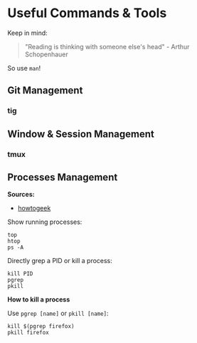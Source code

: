 # Useful Commands & Tools

Keep in mind: 

> "Reading is thinking with someone else's head" - Arthur Schopenhauer

So use `man`!

## Git Management

### tig

## Window & Session Management

### tmux



## Processes Management

**Sources:**
- [howtogeek](https://www.howtogeek.com/107217/how-to-manage-processes-from-the-linux-terminal-10-commands-you-need-to-know/)

Show running processes:

```
top
htop
ps -A
```

Directly grep a PID or kill a process:

```
kill PID
pgrep
pkill
```

**How to kill a process**

Use `pgrep [name]` or `pkill [name]`:

```
kill $(pgrep firefox)
pkill firefox
```
